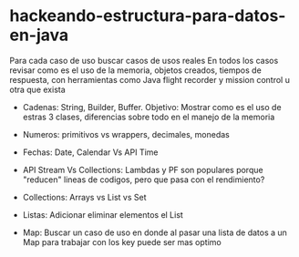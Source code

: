 # hackeando-estructura-para-datos-en-java


Para cada caso de uso buscar casos de usos reales
En todos los casos revisar como es el uso de la memoria, objetos creados, tiempos de respuesta, con herramientas como Java flight recorder y mission control u otra que exista


- Cadenas:  String, Builder, Buffer. Objetivo: Mostrar como es el uso de estras 3 clases, diferencias sobre todo en el manejo de la memoria
	
- Numeros: primitivos vs wrappers, decimales, monedas


- Fechas:   Date, Calendar Vs API Time

- API Stream Vs Collections: Lambdas y PF son populares porque "reducen" lineas de codigos, pero que pasa con el rendimiento? 

- Collections: Arrays vs List vs Set 

- Listas: Adicionar eliminar elementos el List

- Map: Buscar un caso de uso  en donde al pasar una lista de datos a un Map para trabajar con los key puede ser mas optimo


